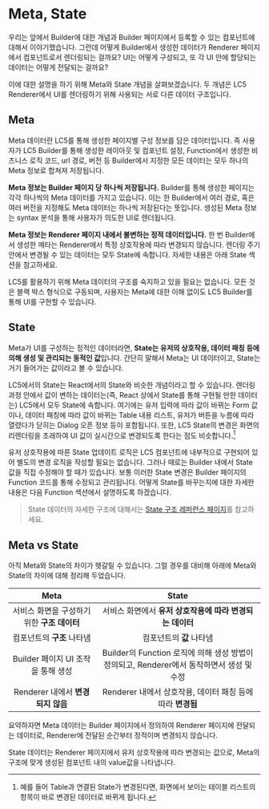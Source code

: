# Meta, State

우리는 앞에서 Builder에 대한 개념과 Builder 페이지에서 등록할 수 있는 컴포넌트에 대해서 이야기했습니다. 그런데 어떻게 Builder에서 생성한 데이터가 Renderer 페이지에서 컴포넌트로서 렌더링되는 걸까요? UI는 어떻게 구성되고, 또 각 UI 안에 할당되는 데이터는 어떻게 전달되는 걸까요?

이에 대한 설명을 하기 위해 Meta와 State 개념을 살펴보겠습니다. 두 개념은 LC5 Renderer에서 UI를 렌더링하기 위해 사용되는 서로 다른 데이터 구조입니다.

## Meta

Meta 데이터란 LC5를 통해 생성한 페이지별 구성 정보를 담은 데이터입니다. 즉 사용자가 LC5 Builder를 통해 생성한 레이아웃 및 컴포넌트 설정, Function에서 생성한 비즈니스 로직 코드, url 경로, 버전 등 Builder에서 지정한 모든 데이터는 모두 하나의 Meta 정보로 합쳐져 저장됩니다.

**Meta 정보는 Builder 페이지 당 하나씩 저장됩니다.** Builder를 통해 생성한 페이지는 각각 하나씩의 Meta 데이터를 가지고 있습니다. 이는 한 Builder에서 여러 경로, 혹은 여러 버전을 지정해도 Meta 데이터는 하나씩 저장된다는 뜻입니다. 생성된 Meta 정보는 syntax 분석을 통해 사용자가 의도한 UI로 렌더됩니다.

**Meta 정보는 Renderer 페이지 내에서 불변하는 정적 데이터입니다.** 한 번 Builder에서 생성한 메타는 Renderer에서 특정 상호작용에 따라 변경되지 않습니다. 렌더링 주기 안에서 변경될 수 있는 데이터는 모두 State에 속합니다. 자세한 내용은 아래 State 섹션을 참고하세요.

LC5를 활용하기 위해 Meta 데이터의 구조를 숙지하고 있을 필요는 없습니다. 모든 것은 블랙 박스 형식으로 구동되며, 사용자는 Meta에 대한 이해 없이도 LC5 Builder를 통해 UI를 구현할 수 있습니다.

## State

Meta가 UI를 구성하는 정적인 데이터라면, **State는 유저의 상호작용, 데이터 패칭 등에 의해 생성 및 관리되는 동적인 값**입니다. 간단히 말해서 Meta는 UI 데이터이고, State는 거기 들어가는 값이라고 볼 수 있습니다.

LC5에서의 State는 React에서의 State와 비슷한 개념이라고 할 수 있습니다. 렌더링 과정 안에서 값이 변하는 데이터는(즉, React 상에서 State를 통해 구현될 만한 데이터는) LC5에서 모두 State에 속합니다. 여기에는 유저 입력에 따라 값이 바뀌는 Form 값이나, 데이터 패칭에 따라 값이 바뀌는 Table 내용 리스트, 유저가 버튼을 누름에 따라 열렸다가 닫히는 Dialog 오픈 정보 등이 포함됩니다. 또한, LC5 State의 변경은 화면의 리렌더링을 초래하여 UI 값이 실시간으로 변경되도록 한다는 점도 비슷합니다.[^1]

유저 상호작용에 따른 State 업데이트 로직은 LC5 컴포넌트에 내부적으로 구현되어 있어 별도의 변경 로직을 작성할 필요는 없습니다. 그러나 때로는 Builder 내에서 State 값을 직접 수정해야 할 때가 있습니다. 보통 이러한 State 변경은 Builder 페이지의 Function 코드를 통해 수정되고 관리됩니다. 어떻게 State를 바꾸는지에 대한 자세한 내용은 다음 Function 섹션에서 설명하도록 하겠습니다.

> State 데이터의 자세한 구조에 대해서는 [State 구조 레퍼런스 페이지](/lc5/reference/state)를 참고하세요.

## Meta vs State

아직 Meta와 State의 차이가 헷갈릴 수 있습니다. 그럴 경우를 대비해 아래에 Meta와 State의 차이에 대해 정리해 두었습니다.

|                    Meta                     |                                           State                                           |
| :-----------------------------------------: | :---------------------------------------------------------------------------------------: |
| 서비스 화면을 구성하기 위한 **구조 데이터** |                 서비스 화면에서 **유저 상호작용에 따라 변경되는 데이터**                  |
|         컴포넌트의 **구조** 나타냄          |                                 컴포넌트의 **값** 나타냄                                  |
|     Builder 페이지 UI 조작을 통해 생성      | Builder의 Function 로직에 의해 생성 방법이 정의되고, Renderer에서 동작하면서 생성 및 수정 |
|      Renderer 내에서 **변경되지 않음**      |                Renderer 내에서 상호작용, 데이터 패칭 등에 따라 **변경됨**                 |

요약하자면 Meta 데이터는 Builder 페이지에서 정의하여 Renderer 페이지에 전달되는 데이터로, Renderer에 전달된 순간부터 정적이며 변경되지 않습니다.

State 데이터는 Renderer 페이지에서 유저 상호작용에 따라 변경되는 값으로, Meta의 구조에 맞게 생성된 컴포넌트 내의 value값을 나타냅니다.

[^1]: 예를 들어 Table과 연결된 State가 변경된다면, 화면에서 보이는 테이블 리스트의 항목이 바로 변경된 데이터로 바뀌게 됩니다.
